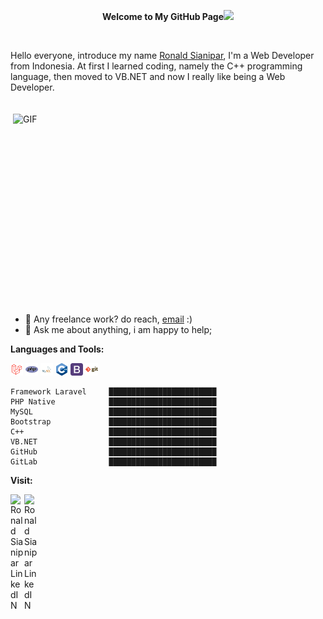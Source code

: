 
<strong><p align="center">Welcome to My GitHub Page<img src="https://media.giphy.com/media/hvRJCLFzcasrR4ia7z/giphy.gif" width="25px"></p></strong>

<br />

Hello everyone, introduce my name [Ronald Sianipar](https://ronaldsianypar.herokuapp.com/), I'm a Web Developer from Indonesia. At first I learned coding, namely the C++ programming language, then moved to VB.NET and now I really like being a Web Developer.
<br><br><br>
<img align="right" alt="GIF" src="https://github.com/abhisheknaiidu/abhisheknaiidu/blob/master/code.gif?raw=true" width="500" height="320" />
  
- 💼 Any freelance work? do reach, [email](mailto:ronaldsianypar@gmail.com) :)
- 💬 Ask me about anything, i am happy to help;

**Languages and Tools:**  

<code><img height="20" src="https://raw.githubusercontent.com/github/explore/80688e429a7d4ef2fca1e82350fe8e3517d3494d/topics/laravel/laravel.png"></code>
<code><img height="20" src="https://raw.githubusercontent.com/github/explore/80688e429a7d4ef2fca1e82350fe8e3517d3494d/topics/php/php.png"></code>
<code><img height="20" src="https://raw.githubusercontent.com/github/explore/80688e429a7d4ef2fca1e82350fe8e3517d3494d/topics/mysql/mysql.png"></code>
<code><img height="20" src="https://raw.githubusercontent.com/github/explore/80688e429a7d4ef2fca1e82350fe8e3517d3494d/topics/cpp/cpp.png"></code>
<code><img height="20" src="https://raw.githubusercontent.com/github/explore/80688e429a7d4ef2fca1e82350fe8e3517d3494d/topics/bootstrap/bootstrap.png"></code>
<code><img height="20" src="https://raw.githubusercontent.com/github/explore/80688e429a7d4ef2fca1e82350fe8e3517d3494d/topics/git/git.png"></code>

<!--START_SECTION:waka-->
```text
Framework Laravel     ████████████████████████
PHP Native            ████████████████████████
MySQL                 ████████████████████████
Bootstrap             ████████████████████████
C++                   ████████████████████████
VB.NET                ████████████████████████
GitHub                ████████████████████████
GitLab                ████████████████████████
```
<!--END_SECTION:waka-->

**Visit:** 

<a href="https://www.linkedin.com/in/ronald-sianipar/" target="_blank">
  <img align="left" alt="Ronald Sianipar LinkedIN" width="22px" src="https://raw.githubusercontent.com/peterthehan/peterthehan/master/assets/linkedin.svg" />
</a>
<a href="https://www.facebook.com/people/Ronald-Sianypar/100009081570274/" target="_blank">
  <img align="left" alt="Ronald Sianipar LinkedIN" width="22px" src="https://raw.githubusercontent.com/peterthehan/peterthehan/master/assets/facebook.svg" />
</a>

